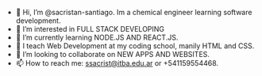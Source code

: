 - 👋 Hi, I’m @sacristan-santiago. Im a chemical engineer learning software development.
- 👀 I’m interested in FULL STACK DEVELOPING
- 🌱 I’m currently learning NODE.JS AND REACT.JS.
- 🐾 I teach Web Development at my coding school, manily HTML and CSS.
- 💞️ I’m looking to collaborate on NEW APPS AND WEBSITES.
- 📫 How to reach me: ssacrist@itba.edu.ar or +541159554468.

